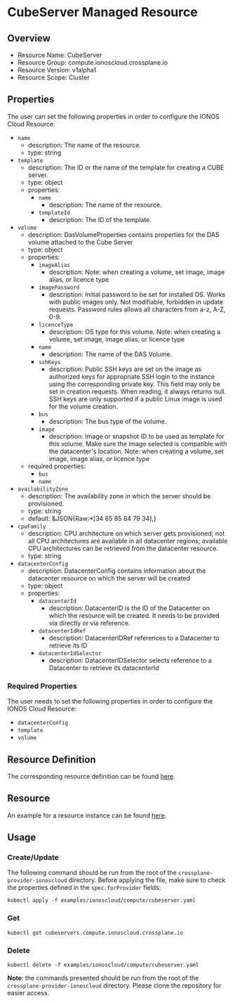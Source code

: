 # CubeServer Managed Resource

## Overview

* Resource Name: CubeServer
* Resource Group: compute.ionoscloud.crossplane.io
* Resource Version: v1alpha1
* Resource Scope: Cluster

## Properties

The user can set the following properties in order to configure the IONOS Cloud Resource:

* `name`
	* description: The name of the  resource.
	* type: string
* `template`
	* description: The ID or the name of the template for creating a CUBE server.
	* type: object
	* properties:
		* `name`
			* description: The name of the  resource.
		* `templateId`
			* description: The ID of the  template.
* `volume`
	* description: DasVolumeProperties contains properties for the DAS volume attached to the Cube Server
	* type: object
	* properties:
		* `imageAlias`
			* description: Note: when creating a volume, set image, image alias, or licence type
		* `imagePassword`
			* description: Initial password to be set for installed OS. Works with public images only. Not modifiable, forbidden in update requests. Password rules allows all characters from a-z, A-Z, 0-9.
		* `licenceType`
			* description: OS type for this volume. Note: when creating a volume, set image, image alias, or licence type
		* `name`
			* description: The name of the DAS Volume.
		* `sshKeys`
			* description: Public SSH keys are set on the image as authorized keys for appropriate SSH login to the instance using the corresponding private key. This field may only be set in creation requests. When reading, it always returns null. SSH keys are only supported if a public Linux image is used for the volume creation.
		* `bus`
			* description: The bus type of the volume.
		* `image`
			* description: Image or snapshot ID to be used as template for this volume. Make sure the image selected is compatible with the datacenter's location. Note: when creating a volume, set image, image alias, or licence type
	* required properties:
		* `bus`
		* `name`
* `availabilityZone`
	* description: The availability zone in which the server should be provisioned.
	* type: string
	* default: &JSON{Raw:*[34 65 85 84 79 34],}
* `cpuFamily`
	* description: CPU architecture on which server gets provisioned; not all CPU architectures are available in all datacenter regions; available CPU architectures can be retrieved from the datacenter resource.
	* type: string
* `datacenterConfig`
	* description: DatacenterConfig contains information about the datacenter resource on which the server will be created
	* type: object
	* properties:
		* `datacenterId`
			* description: DatacenterID is the ID of the Datacenter on which the resource will be created. It needs to be provided via directly or via reference.
		* `datacenterIdRef`
			* description: DatacenterIDRef references to a Datacenter to retrieve its ID
		* `datacenterIdSelector`
			* description: DatacenterIDSelector selects reference to a Datacenter to retrieve its datacenterId

### Required Properties
The user needs to set the following properties in order to configure the IONOS Cloud Resource:

* `datacenterConfig`
* `template`
* `volume`

## Resource Definition

The corresponding resource definition can be found [here](https://github.com/ionos-cloud/crossplane-provider-ionoscloud/tree/master/package/crds/compute.ionoscloud.crossplane.io_cubeservers.yaml).

## Resource

An example for a resource instance can be found [here](https://github.com/ionos-cloud/crossplane-provider-ionoscloud/tree/master/examples/ionoscloud/compute/cubeserver.yaml).

## Usage

### Create/Update

The following command should be run from the root of the `crossplane-provider-ionoscloud` directory. Before applying the file, make sure to check the properties defined in the `spec.forProvider` fields:

```
kubectl apply -f examples/ionoscloud/compute/cubeserver.yaml
```

### Get

```
kubectl get cubeservers.compute.ionoscloud.crossplane.io
```

### Delete

```
kubectl delete -f examples/ionoscloud/compute/cubeserver.yaml
```

**Note**: the commands presented should be run from the root of the `crossplane-provider-ionoscloud` directory. Please clone the repository for easier access.
